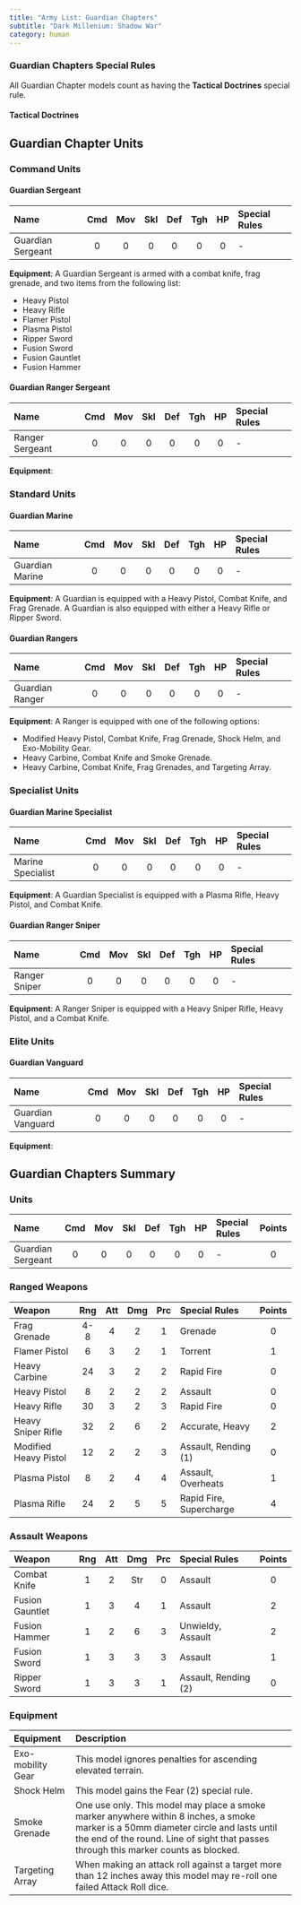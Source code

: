 ```yaml
---
title: "Army List: Guardian Chapters"
subtitle: "Dark Millenium: Shadow War"
category: human
---
```


### Guardian Chapters Special Rules

All Guardian Chapter models count as having the **Tactical Doctrines** special rule.

#### Tactical Doctrines

## Guardian Chapter Units

### Command Units

#### Guardian Sergeant

| Name                  | Cmd | Mov | Skl | Def | Tgh | HP  | Special Rules |
| :-------------------- | :-: | :-: | :-: | :-: | :-: | :-: | :------------ |
| Guardian Sergeant     | 0   | 0   | 0   | 0   | 0   | 0   | -             |

**Equipment**: A Guardian Sergeant is armed with a combat knife, frag grenade, and two items from the following list:

- Heavy Pistol 
- Heavy Rifle
- Flamer Pistol
- Plasma Pistol
- Ripper Sword
- Fusion Sword
- Fusion Gauntlet
- Fusion Hammer

#### Guardian Ranger Sergeant

| Name                  | Cmd | Mov | Skl | Def | Tgh | HP  | Special Rules |
| :-------------------- | :-: | :-: | :-: | :-: | :-: | :-: | :------------ |
| Ranger Sergeant       | 0   | 0   | 0   | 0   | 0   | 0   | -             |

**Equipment**: 

### Standard Units

#### Guardian Marine

| Name                  | Cmd | Mov | Skl | Def | Tgh | HP  | Special Rules |
| :-------------------- | :-: | :-: | :-: | :-: | :-: | :-: | :------------ |
| Guardian Marine       | 0   | 0   | 0   | 0   | 0   | 0   | -             |

**Equipment**: A Guardian is equipped with a Heavy Pistol, Combat Knife, and Frag Grenade. A Guardian is also equipped with either a Heavy Rifle or Ripper Sword.

#### Guardian Rangers


| Name                  | Cmd | Mov | Skl | Def | Tgh | HP  | Special Rules |
| :-------------------- | :-: | :-: | :-: | :-: | :-: | :-: | :------------ |
| Guardian Ranger       | 0   | 0   | 0   | 0   | 0   | 0   | -             |

**Equipment**: A Ranger is equipped with one of the following options: 

- Modified Heavy Pistol, Combat Knife, Frag Grenade, Shock Helm, and Exo-Mobility Gear.
- Heavy Carbine, Combat Knife and Smoke Grenade.
- Heavy Carbine, Combat Knife, Frag Grenades, and Targeting Array. 

### Specialist Units

#### Guardian Marine Specialist

| Name                  | Cmd | Mov | Skl | Def | Tgh | HP  | Special Rules |
| :-------------------- | :-: | :-: | :-: | :-: | :-: | :-: | :------------ |
| Marine Specialist     | 0   | 0   | 0   | 0   | 0   | 0   | -             |

**Equipment**: A Guardian Specialist is equipped with a Plasma Rifle, Heavy Pistol, and Combat Knife.

#### Guardian Ranger Sniper

| Name                  | Cmd | Mov | Skl | Def | Tgh | HP  | Special Rules |
| :-------------------- | :-: | :-: | :-: | :-: | :-: | :-: | :------------ |
| Ranger Sniper         | 0   | 0   | 0   | 0   | 0   | 0   | -             |

**Equipment**: A Ranger Sniper is equipped with a Heavy Sniper Rifle, Heavy Pistol, and a Combat Knife. 

### Elite Units

#### Guardian Vanguard

| Name                  | Cmd | Mov | Skl | Def | Tgh | HP  | Special Rules |
| :-------------------- | :-: | :-: | :-: | :-: | :-: | :-: | :------------ |
| Guardian Vanguard     | 0   | 0   | 0   | 0   | 0   | 0   | -             |

**Equipment**: 

## Guardian Chapters Summary

### Units

| Name                  | Cmd | Mov | Skl | Def | Tgh | HP  | Special Rules | Points |
| :-------------------- | :-: | :-: | :-: | :-: | :-: | :-: | :------------ | :----: |
| Guardian Sergeant     | 0   | 0   | 0   | 0   | 0   | 0   | -             | 0      |

### Ranged Weapons

| Weapon                     | Rng | Att | Dmg | Prc | Special Rules                          | Points |
| :------------------------- | :-: | :-: | :-: | :-: | :------------------------------------- | :----: |
| Frag Grenade               | 4-8 | 4   | 2   | 1   | Grenade                                | 0      |
| Flamer Pistol              | 6   | 3   | 2   | 1   | Torrent                                | 1      |
| Heavy Carbine              | 24  | 3   | 2   | 2   | Rapid Fire                             | 0      |
| Heavy Pistol               | 8   | 2   | 2   | 2   | Assault                                | 0      |
| Heavy Rifle                | 30  | 3   | 2   | 3   | Rapid Fire                             | 0      |
| Heavy Sniper Rifle         | 32  | 2   | 6   | 2   | Accurate, Heavy                        | 2      |
| Modified Heavy Pistol      | 12  | 2   | 2   | 3   | Assault, Rending (1)                   | 0      |
| Plasma Pistol              | 8   | 2   | 4   | 4   | Assault, Overheats                     | 1      |
| Plasma Rifle               | 24  | 2   | 5   | 5   | Rapid Fire, Supercharge                | 4      |

### Assault Weapons

| Weapon                     | Rng | Att | Dmg | Prc | Special Rules                          | Points |
| :------------------------- | :-: | :-: | :-: | :-: | :------------------------------------- | :----: |
| Combat Knife               | 1   | 2   | Str | 0   | Assault                                | 0      |
| Fusion Gauntlet            | 1   | 3   | 4   | 1   | Assault                                | 2      |
| Fusion Hammer              | 1   | 2   | 6   | 3   | Unwieldy, Assault                      | 2      |
| Fusion Sword               | 1   | 3   | 3   | 3   | Assault                                | 1      |
| Ripper Sword               | 1   | 3   | 3   | 1   | Assault, Rending (2)                   | 0      |

### Equipment

| Equipment | Description |
| :-------- | :---------- |
| Exo-mobility Gear | This model ignores penalties for ascending elevated terrain. |
| Shock Helm | This model gains the Fear (2) special rule. |
| Smoke Grenade | One use only. This model may place a smoke marker anywhere within 8 inches, a smoke marker is a 50mm diameter circle and lasts until the end of the round. Line of sight that passes through this marker counts as blocked. |
| Targeting Array | When making an attack roll against a target more than 12 inches away this model may re-roll one failed Attack Roll dice. |

